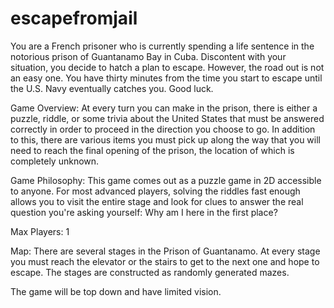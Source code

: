 # escapefromjail

You are a French prisoner who is currently spending a life sentence in the notorious prison of Guantanamo Bay in Cuba. Discontent with your situation, you decide to  hatch a plan to escape. However, the road out is not an easy one. You have thirty minutes from the time you start to escape until the U.S. Navy eventually catches you. Good luck.

Game Overview:
At every turn you can make in the prison, there is either a puzzle, riddle, or some trivia about the United States that must be answered correctly in order to proceed in the direction you choose to go. In addition to this, there are various items you must pick up along the way that you will need to reach the final opening of the prison, the location of which is completely unknown. 

Game Philosophy:
This game comes out as a puzzle game in 2D accessible to anyone. For most advanced players, solving the riddles fast enough allows you to visit the entire stage and look for clues to answer the real question you're asking yourself: Why am I here in the first place?

Max Players:
1

Map: There are several stages in the Prison of Guantanamo. At every stage you must reach the elevator or the stairs to get to the next one and hope to escape. The stages are constructed as randomly generated mazes.

The game will be top down and have limited vision.

